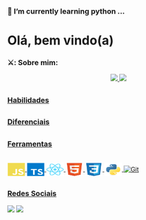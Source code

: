 ### 🌱 I’m currently learning python ... 

# Olá, bem vindo(a)

### ⚔️: Sobre mim:

<div class="gitconfig" align="center">
  <a href="https://github.com/TassioCarmo">
  <img height="200em" src="https://github-readme-stats.vercel.app/api?username=TassioCarmo&show_icons=true&theme=outrun&include_all_commits=true&count_private=true"/>
  <img height="200em" src="https://github-readme-stats.vercel.app/api/top-langs/?username=TassioCarmo&layout=compact&langs_count=7&theme=outrun"/>
</div>

##  

### Habilidades


##

###  Diferenciais


##

###  Ferramentas
 <div class="ferramentas" style="display: inline_block"><br>
  <img align="center" alt="Js" height="30" width="40" src="https://raw.githubusercontent.com/devicons/devicon/master/icons/javascript/javascript-plain.svg">
  <img align="center" alt="Ts" height="30" width="40" src="https://raw.githubusercontent.com/devicons/devicon/master/icons/typescript/typescript-plain.svg">
  <img align="center" alt="React" height="30" width="40" src="https://raw.githubusercontent.com/devicons/devicon/master/icons/react/react-original.svg">
  <img align="center" alt="HTML" height="30" width="40" src="https://raw.githubusercontent.com/devicons/devicon/master/icons/html5/html5-original.svg">
  <img align="center" alt="CSS" height="30" width="40" src="https://raw.githubusercontent.com/devicons/devicon/master/icons/css3/css3-original.svg">
  <img align="center" alt="Python" height="30" width="40" src="https://raw.githubusercontent.com/devicons/devicon/master/icons/python/python-original.svg">
  <img align="center" alt="Git" height="30" width="40" src="https://cdn.jsdelivr.net/gh/devicons/devicon/icons/git/git-plain-wordmark.svg">
</div>

##

### Redes Sociais
<div class="redes-sociais"> 
   <a href="https://www.linkedin.com/in/TassioCarmo/" target="_blank"><img src="https://img.shields.io/badge/-LinkedIn-%230077B5?style=for-the-badge&logo=linkedin&logoColor=white" target="_blank"></a> 
    <a href = "mailto:tassiol.carmo@gmail.com"><img src="https://img.shields.io/badge/-Gmail-%23333?style=for-the-badge&logo=gmail&logoColor=white" target="_blank"></a>
</div>
  
##



